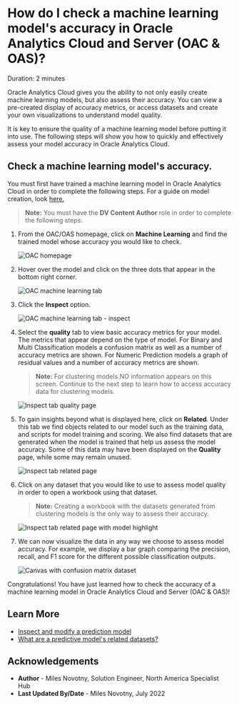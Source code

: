 # How do I check a machine learning model's accuracy in Oracle Analytics Cloud and Server (OAC & OAS)?
Duration: 2 minutes

Oracle Analytics Cloud gives you the ability to not only easily create machine learning models, but also assess their accuracy. You can view a pre-created display of accuracy metrics, or access datasets and create your own visualizations to understand model quality.

It is key to ensure the quality of a machine learning model before putting it into use. The following steps will show you how to quickly and effectively assess your model accuracy in Oracle Analytics Cloud.

## Check a machine learning model's accuracy.
You must first have trained a machine learning model in Oracle Analytics Cloud in order to complete the following steps. For a guide on model creation, look [here.](https://livelabs.oracle.com/pls/apex/r/dbpm/livelabs/run-workshop?p210_wid=3281&session=107730485068362)
>**Note:** You must have the **DV Content Author** role in order to complete the following steps.

1. From the OAC/OAS homepage, click on **Machine Learning** and find the trained model whose accuracy you would like to check.

    ![OAC homepage](images/oac-homepage.png)

2. Hover over the model and click on the three dots that appear in the bottom right corner.

    ![OAC machine learning tab](images/oac-machinelearning.png)

3. Click the **Inspect** option.

    ![OAC machine learning tab - inspect](images/oac-machinelearning-inspect.png)

4. Select the **quality** tab to view basic accuracy metrics for your model. The metrics that appear depend on the type of model. For Binary and Multi Classification models a confusion matrix as well as a number of accuracy metrics are shown. For Numeric Prediction models a graph of residual values and a number of accuracy metrics are shown.

      >**Note:** For clustering models NO information appears on this screen. Continue to the next step to learn how to access accuracy data for clustering models.

      ![Inspect tab quality page](images/oac-inspect-quality.png)

5. To gain insights beyond what is displayed here, click on **Related**. Under this tab we find objects related to our model such as the training data, and scripts for model training and scoring. We also find datasets that are generated when the model is trained that help us assess the model accuracy. Some of this data may have been displayed on the **Quality** page, while some may remain unused.

    ![Inspect tab related page](images/oac-inspect-related.png)

6. Click on any dataset that you would like to use to assess model quality in order to open a workbook using that dataset.

      >**Note:** Creating a workbook with the datasets generated from clustering models is the only way to assess their accuracy.

      ![Inspect tab related page with model highlight](images/oac-inspect-related-dataset.png)

7. We can now visualize the data in any way we choose to assess model accuracy. For example, we display a bar graph comparing the precision, recall, and F1 score for the different possible classification outputs.

    ![Canvas with confusion matrix dataset](images/oac-accuracy-workbook.png)

Congratulations! You have just learned how to check the accuracy of a machine learning model in Oracle Analytics Cloud and Server (OAC & OAS)!

## Learn More

* [Inspect and modify a prediction model](https://docs.oracle.com/en/cloud/paas/analytics-cloud/tutorial-inspect-modify-prediction-model/index.html)
* [What are a predictive model's related datasets?](https://docs.oracle.com/en/cloud/paas/analytics-cloud/acubi/create-and-use-oracle-analytics-predictive-models.html#GUID-4C55DF0E-7FBB-40B7-8650-71CCCA574F57)

## Acknowledgements
* **Author** - Miles Novotny, Solution Engineer, North America Specialist Hub
* **Last Updated By/Date** - Miles Novotny, July 2022
